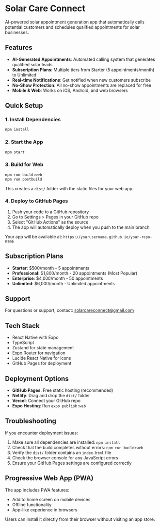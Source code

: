 # Solar Care Connect

AI-powered solar appointment generation app that automatically calls potential customers and schedules qualified appointments for solar businesses.

## Features

- **AI-Generated Appointments**: Automated calling system that generates qualified solar leads
- **Subscription Plans**: Multiple tiers from Starter (5 appointments/month) to Unlimited
- **Real-time Notifications**: Get notified when new customers subscribe
- **No-Show Protection**: All no-show appointments are replaced for free
- **Mobile & Web**: Works on iOS, Android, and web browsers

## Quick Setup

### 1. Install Dependencies
```bash
npm install
```

### 2. Start the App
```bash
npm start
```

### 3. Build for Web
```bash
npm run build:web
npm run postbuild
```

This creates a `dist/` folder with the static files for your web app.

### 4. Deploy to GitHub Pages

1. Push your code to a GitHub repository
2. Go to Settings > Pages in your GitHub repo
3. Select "GitHub Actions" as the source
4. The app will automatically deploy when you push to the main branch

Your app will be available at: `https://yourusername.github.io/your-repo-name`

## Subscription Plans

- **Starter**: $500/month - 5 appointments
- **Professional**: $1,800/month - 20 appointments (Most Popular)
- **Enterprise**: $4,000/month - 50 appointments
- **Unlimited**: $6,000/month - Unlimited appointments

## Support

For questions or support, contact: solarcareconnect@gmail.com

## Tech Stack

- React Native with Expo
- TypeScript
- Zustand for state management
- Expo Router for navigation
- Lucide React Native for icons
- GitHub Pages for deployment

## Deployment Options

- **GitHub Pages**: Free static hosting (recommended)
- **Netlify**: Drag and drop the `dist/` folder
- **Vercel**: Connect your GitHub repo
- **Expo Hosting**: Run `expo publish:web`

## Troubleshooting

If you encounter deployment issues:

1. Make sure all dependencies are installed: `npm install`
2. Check that the build completes without errors: `npm run build:web`
3. Verify the `dist/` folder contains an `index.html` file
4. Check the browser console for any JavaScript errors
5. Ensure your GitHub Pages settings are configured correctly

## Progressive Web App (PWA)

The app includes PWA features:
- Add to home screen on mobile devices
- Offline functionality
- App-like experience in browsers

Users can install it directly from their browser without visiting an app store.